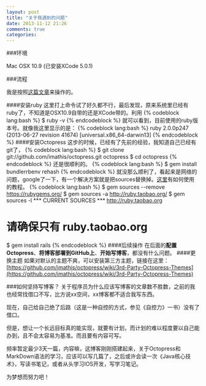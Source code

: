```yaml
---
layout: post
title: "关于我遇到的问题"
date: 2013-11-12 21:26
comments: true
categories: 
---
```

###环境

Mac OSX 10.9 (已安装XCode 5.0.1)

###流程

我是按照[这篇文章](http://beyondvincent.com/blog/2013/08/03/108-creating-a-github-blog-using-octopress/ "利用Octopress搭建一个Github博客")来操作的。

####安装ruby
这里打上命令试了好久都不行，最后发现，原来系统里已经有ruby了，不知道是OSX10.9自带的还是XCode带的。利用
{% codeblock lang:bash %}
$ ruby -v
{% endcodeblock %}
就可以看到，目前使用的ruby版本号。就像我这里显示的是：
{% codeblock lang:bash %}
ruby 2.0.0p247 (2013-06-27 revision 41674) [universal.x86_64-darwin13]
{% endcodeblock %}
####安装Octopress
这步的时候，已经有了先前的经验，我知道自己已经有git了，
{% codeblock lang:bash %}
$ git clone git://github.com/imathis/octopress.git octopress
$ cd octopress
{% endcodeblock %}
还是很顺利的。
{% codeblock lang:bash %}
$ gem install bundlerrbenv rehash
{% endcodeblock %}
就没那么顺利了，看起来是网络的问题，google了一下，有一个解决方案就是把sources替换掉。[这里](http://ruby.taobao.org/)有如何使用的教程。
{% codeblock lang:bash %}
$ gem sources --remove https://rubygems.org/
$ gem sources -a http://ruby.taobao.org/
$ gem sources -l
*** CURRENT SOURCES ***
http://ruby.taobao.org
# 请确保只有 ruby.taobao.org
$ gem install rails
{% endcodeblock %}
####后续操作
在后面的**配置Octopress**、**将博客部署到GitHub上**、**开始写博客**，都没有什么问题。
####更换主题
如果对默认的主题不爽，可以安装第三方主题，链接在这里：[https://github.com/imathis/octopress/wiki/3rd-Party-Octopress-Themes](https://github.com/imathis/octopress/wiki/3rd-Party-Octopress-Themes)	

###如何坚持写博客？
关于程序员为什么应该写博客的文章数不胜数，之前的我也经常找借口不写，比方说xx空间，xx博客都不适合我写东西。

现在，自己给自己绝了后路（这是一种自控的方式，参见《自控力》一书）没有了借口。

但是，想让一个长远目标真的能实现，就要有计划，而计划的难以程度要以自己能办到，且不会太容易为基准。而且要有内容可写。

频率暂定最少3天一篇，内容嘛，这博客刚刚搭建起来，关于Octopress和MarkDown语法的学习，应该可以写几篇了，之后或许会读一次《Java核心技术》，写读书笔记，或者从头学习IOS开发，写学习笔记。

为梦想而努力吧！